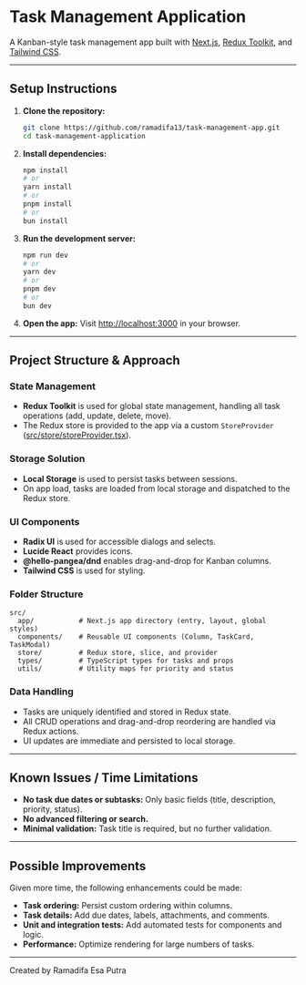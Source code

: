 # Task Management Application

A Kanban-style task management app built with [Next.js](https://nextjs.org), [Redux Toolkit](https://redux-toolkit.js.org/), and [Tailwind CSS](https://tailwindcss.com/).

---

## Setup Instructions

1. **Clone the repository:**
   ```bash
   git clone https://github.com/ramadifa13/task-management-app.git
   cd task-management-application
   ```

2. **Install dependencies:**
   ```bash
   npm install
   # or
   yarn install
   # or
   pnpm install
   # or
   bun install
   ```

3. **Run the development server:**
   ```bash
   npm run dev
   # or
   yarn dev
   # or
   pnpm dev
   # or
   bun dev
   ```

4. **Open the app:**
   Visit [http://localhost:3000](http://localhost:3000) in your browser.

---

## Project Structure & Approach

### State Management

- **Redux Toolkit** is used for global state management, handling all task operations (add, update, delete, move).
- The Redux store is provided to the app via a custom `StoreProvider` ([src/store/storeProvider.tsx](src/store/storeProvider.tsx)).

### Storage Solution

- **Local Storage** is used to persist tasks between sessions.
- On app load, tasks are loaded from local storage and dispatched to the Redux store.

### UI Components

- **Radix UI** is used for accessible dialogs and selects.
- **Lucide React** provides icons.
- **@hello-pangea/dnd** enables drag-and-drop for Kanban columns.
- **Tailwind CSS** is used for styling.

### Folder Structure

```
src/
  app/           # Next.js app directory (entry, layout, global styles)
  components/    # Reusable UI components (Column, TaskCard, TaskModal)
  store/         # Redux store, slice, and provider
  types/         # TypeScript types for tasks and props
  utils/         # Utility maps for priority and status
```

### Data Handling

- Tasks are uniquely identified and stored in Redux state.
- All CRUD operations and drag-and-drop reordering are handled via Redux actions.
- UI updates are immediate and persisted to local storage.

---

## Known Issues / Time Limitations

- **No task due dates or subtasks:** Only basic fields (title, description, priority, status).
- **No advanced filtering or search.**
- **Minimal validation:** Task title is required, but no further validation.

---

## Possible Improvements

Given more time, the following enhancements could be made:

- **Task ordering:** Persist custom ordering within columns.
- **Task details:** Add due dates, labels, attachments, and comments.
- **Unit and integration tests:** Add automated tests for components and logic.
- **Performance:** Optimize rendering for large numbers of tasks.

---

Created by Ramadifa Esa Putra
